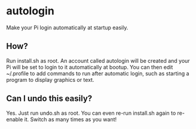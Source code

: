 # autologin

Make your Pi login automatically at startup easily.

## How?

Run install.sh as root. An account called autologin will be created and your Pi will be set to login to it automatically at bootup. You can then edit ~/.profile to add commands to run after automatic login, such as starting a program to display graphics or text.

## Can I undo this easily?

Yes. Just run undo.sh as root. You can even re-run install.sh again to re-enable it. Switch as many times as you want!
